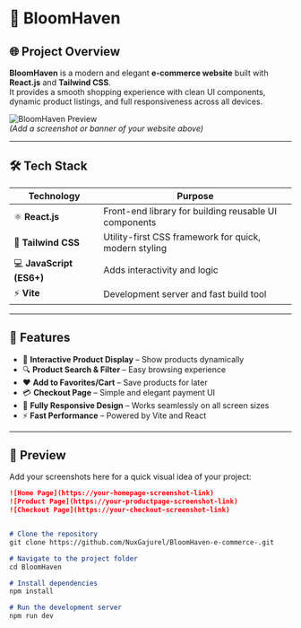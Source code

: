 # 🌸 BloomHaven

## 🌐 Project Overview
**BloomHaven** is a modern and elegant **e-commerce website** built with **React.js** and **Tailwind CSS**.  
It provides a smooth shopping experience with clean UI components, dynamic product listings, and full responsiveness across all devices.

![BloomHaven Preview](flower/public/Img/img3.png)  
*(Add a screenshot or banner of your website above)*

---

## 🛠️ Tech Stack

| Technology | Purpose |
|-------------|----------|
| ⚛️ **React.js** | Front-end library for building reusable UI components |
| 🎨 **Tailwind CSS** | Utility-first CSS framework for quick, modern styling |
| 💻 **JavaScript (ES6+)** | Adds interactivity and logic |
| ⚡ **Vite** | Development server and fast build tool |

---

## 🚀 Features

- 🛒 **Interactive Product Display** – Show products dynamically  
- 🔍 **Product Search & Filter** – Easy browsing experience  
- ❤️ **Add to Favorites/Cart** – Save products for later  
- 💳 **Checkout Page** – Simple and elegant payment UI  
- 📱 **Fully Responsive Design** – Works seamlessly on all screen sizes  
- ⚡ **Fast Performance** – Powered by Vite and React  

---

## 📸 Preview

Add your screenshots here for a quick visual idea of your project:

```markdown
![Home Page](https://your-homepage-screenshot-link)
![Product Page](https://your-productpage-screenshot-link)
![Checkout Page](https://your-checkout-screenshot-link)


# Clone the repository
git clone https://github.com/NuxGajurel/BloomHaven-e-commerce-.git

# Navigate to the project folder
cd BloomHaven

# Install dependencies
npm install

# Run the development server
npm run dev


